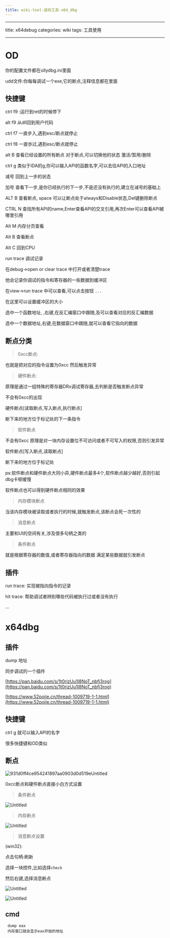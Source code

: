 ```yaml
---
title: wiki-tool-逆向工具-x64_dbg
---
```

---
title: x64debug
categories: wiki
tags: 工具使用

---

# OD

你的配置文件都在ollydbg.ini里面

udd文件:你每每调试一个exe,它的断点,注释信息都在里面



## 快捷键

ctrl f9 :运行到ret的时候停下

alt f9 从dll回到用户代码

ctrl f7 一直步入,遇到esc/断点就停止

ctrl f8 一直歩过,遇到esc/断点就停止

alt B 查看已经设置的所有断点 对于断点,可以切换他的状态 激活/暂用/删除

ctrl g 类似于IDA的g,你可以输入API的函数名字,可以去往API的入口地址

减号 回到上一步的状态

加号 查看下一步,是你已经执行的下一步,不是还没有执行的,建立在减号的基础上

ALT B 查看断点, space 可以让断点处于always和Disable状态,Del键删除断点

CTRL N 查找所有API的name,Enter查看API的交叉引用,再次Enter可以查看API被哪里引用

Alt M 内存分页查看

Alt B 查看断点

Alt C 回到CPU

run trace 调试记录

在debug->open or clear trace 中打开或者清楚trace

他会记录你调试的指令和寄存器的一些数据到缓冲区

在view->run trace 中可以查看,可以点击按钮 `...`

在这里可以设置缓冲区的大小

选中一个函数地址, ,右键,在反汇编窗口中跟随,及可以查看对应的反汇编数据

选中一个数据地址,右键,在数据窗口中跟随,就可以查看它指向的数据

## 断点分类

> 0xcc断点:
> 

也就是把对应的指令设置为0xcc 然后触发异常

> 硬件断点:
> 

原理是通过一组特殊的寄存器DRx调试寄存器,去判断是否触发断点异常

不会有0xcc的出现

硬件断点[读取断点,写入断点,执行断点]

断下来的地方位于标记处的下一条指令

> 软件断点
> 

不会有0xcc 原理是对一块内存设置位不可访问或者不可写入的权限,否则引发异常

软件断点[写入断点,读取断点]

断下来的地方位于标记处

ps:软件断点和硬件断点大同小异,硬件断点最多4个,软件断点越少越好,否则引起dbg卡顿缓慢

软件断点也可以得到硬件断点相同的效果

> 内存模块断点
> 

当该内存模块被读取或者执行的时候,就触发断点,该断点会死一次性的

> 消息断点
> 

主要和UI的空间有关,涉及很多句柄之类的

> 条件断点
> 

就是根据寄存器的数值,或者寄存器指向的数据 满足某些数据就引发断点

## 插件

run trace: 实现被指向指令的记录

hit trace: 帮助调试者辨别哪些代码被执行过或者没有执行

...

# x64dbg

## 插件

dump 地址

同步调试的一个插件

[https://pan.baidu.com/s/1t0rizUu1I8NoT_nbfj3rog](https://pan.baidu.com/s/1t0rizUu1I8NoT_nbfj3rog)

[https://www.52pojie.cn/thread-1009719-1-1.html](https://www.52pojie.cn/thread-1009719-1-1.html)

## 快捷键

ctrl g 就可以输入API的名字

很多快捷键和OD类似

## 断点

![931d0ff4ce954241897aa0903d0d519eUntitled](img/931d0ff4ce954241897aa0903d0d519eUntitled.png)

0xcc断点和硬件断点直接小白方式设置

> 条件断点
> 

![Untitled](./img/bdc897d48d6b414da175931333ae5a72Untitled1.png)

> 内存断点
> 

![Untitled](./img/bdc897d48d6b414da175931333ae5a72Untitled2.png)

> 消息断点设置
> 

(win32):

点击句柄:刷新

选择一块控件,比如选择`check`

然后右键,选择消息断点

![Untitled](./img/bdc897d48d6b414da175931333ae5a72Untitled3.png)

![Untitled](./img/bdc897d48d6b414da175931333ae5a72Untitled4.png)

## cmd

```
 dump eax
 内存窗口就会显示eax开始的地址
```